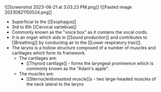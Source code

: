  ![[Screenshot 2023-08-21 at 3.03.23 PM.png]] 
 ![[Pasted image 20230821150524.png]]


- Superficial to the [[Esophagus]]
- 3rd to 6th [[Cervical vartebrae]]
- Commonly known as the "voice box" as it contains the vocal cords.
- It is an organ which aids in [[Sound production]] and contributes to [[Breathing]] by conducting air to the [[Lower respiratory tract]].
- The larynx is a hollow structure composed of a number of muscles and cartilages which form its framework. 
	- The cartilages are:
		- [[Thyroid cartilage]] - forms the laryngeal prominence which is commonly known as the "Adam's apple".
	- The muscles are:
		- [[Sternocleidomastoid muscle]]s - two large-headed muscles of the neck lateral to the larynx